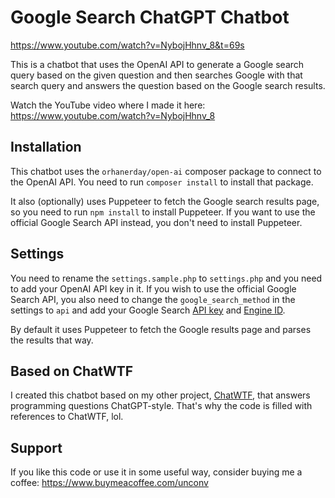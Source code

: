 # Google Search ChatGPT Chatbot

https://www.youtube.com/watch?v=NybojHhnv_8&t=69s

This is a chatbot that uses the OpenAI API to generate a Google search query based on the given question and then searches Google with that search query and answers the question based on the Google search results.

Watch the YouTube video where I made it here: https://www.youtube.com/watch?v=NybojHhnv_8

## Installation

This chatbot uses the `orhanerday/open-ai` composer package to connect to the OpenAI API. You need to run `composer install` to install that package.

It also (optionally) uses Puppeteer to fetch the Google search results page, so you need to run `npm install` to install Puppeteer. If you want to use the official Google Search API instead, you don't need to install Puppeteer.

## Settings

You need to rename the `settings.sample.php` to `settings.php` and you need to add your OpenAI API key in it. If you wish to use the official Google Search API, you also need to change the `google_search_method` in the settings to `api` and add your Google Search [API key](https://developers.google.com/custom-search/v1/overview) and [Engine ID](https://programmablesearchengine.google.com/controlpanel/create).

By default it uses Puppeteer to fetch the Google results page and parses the results that way.

## Based on ChatWTF

I created this chatbot based on my other project, [ChatWTF](https://github.com/unconv/chat-wtf), that answers programming questions ChatGPT-style. That's why the code is filled with references to ChatWTF, lol.

## Support

If you like this code or use it in some useful way, consider buying me a coffee: https://www.buymeacoffee.com/unconv
